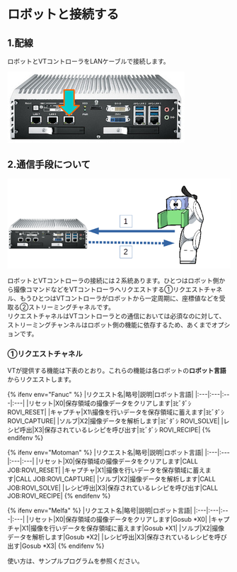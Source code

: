 # ロボットと接続する

## 1.配線  
ロボットとVTコントローラをLANケーブルで接続します。

![VECOW](img/VECOW.jpg)

## 2.通信手段について  
![Client-Server](img/com1.png)

ロボットとVTコントローラの接続には２系統あります。ひとつはロボット側から撮像コマンドなどをVTコントローラへリクエストする①リクエストチャネル、もうひとつはVTコントローラがロボットから一定周期に、座標値などを受取る②ストリーミングチャネルです。  
リクエストチャネルはVTコントローラとの通信においては必須なのに対して、ストリーミングチャンネルはロボット側の機能に依存するため、あくまでオプションです。

### ①リクエストチャネル  
VTが提供する機能は下表のとおり。これらの機能は各ロボットの**ロボット言語**からリクエストします。

{% ifenv env="Fanuc" %}
|リクエスト名|略号|説明|ロボット言語|
|:---|:---|:---|:---|
|リセット|X0|保存領域の撮像データをクリアします|ﾖﾋﾞﾀﾞｼ ROVI_RESET|
|キャプチャ|X1\撮像を行いデータを保存領域に蓄えます|ﾖﾋﾞﾀﾞｼ ROVI_CAPTURE|
|ソルブ|X2|撮像データを解析します|ﾖﾋﾞﾀﾞｼ ROVI_SOLVE|
|レシピ呼出|X3|保存されているレシピを呼び出す|ﾖﾋﾞﾀﾞｼ ROVI_RECIPE|
{% endifenv %}

{% ifenv env="Motoman" %}
|リクエスト名|略号|説明|ロボット言語|
|:---|:---|:---|:---|
|リセット|X0|保存領域の撮像データをクリアします|CALL JOB:ROVI_RESET|
|キャプチャ|X1|撮像を行いデータを保存領域に蓄えます|CALL JOB:ROVI_CAPTURE|
|ソルブ|X2|撮像データを解析します|CALL JOB:ROVI_SOLVE|
|レシピ呼出|X3|保存されているレシピを呼び出す|CALL JOB:ROVI_RECIPE|
{% endifenv %}

{% ifenv env="Melfa" %}
|リクエスト名|略号|説明|ロボット言語|
|:---|:---|:---|:---|
|リセット|X0|保存領域の撮像データをクリアします|Gosub *X0|
|キャプチャ|X1|撮像を行いデータを保存領域に蓄えます|Gosub *X1|
|ソルブ|X2|撮像データを解析します|Gosub *X2|
|レシピ呼出|X3|保存されているレシピを呼び出す|Gosub *X3|
{% endifenv %}

使い方は、サンプルプログラムを参照ください。



